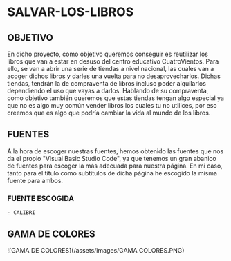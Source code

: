 # SALVAR-LOS-LIBROS

## OBJETIVO
En dicho proyecto, como objetivo queremos conseguir es reutilizar los libros que van a estar en desuso del centro educativo CuatroVientos.
Para ello, se van a abrir una serie de tiendas a nivel nacional, las cuales van a acoger dichos libros y darles una vuelta para no desaprovecharlos.
Dichas tiendas, tendrán la de compraventa de libros incluso poder alquilarlos dependiendo el uso que vayas a darlos.
Hablando de su compraventa, como objetivo también queremos que estas tiendas tengan algo especial ya que no es algo muy común vender libros los cuales tu no utilices, por eso creemos que es algo que podría cambiar la vida al mundo de los libros.

## FUENTES
A la hora de escoger nuestras fuentes, hemos obtenido las fuentes que nos da el propio "Visual Basic Studio Code", ya que tenemos un gran abanico de fuentes para escoger la más adecuada para nuestra página. En mi caso, tanto para el título como subtítulos de dicha página he escogido la misma fuente para ambos.
 ### FUENTE ESCOGIDA
    - CALIBRI
   
## GAMA DE COLORES
![GAMA DE COLORES](/assets/images/GAMA COLORES.PNG)

  
